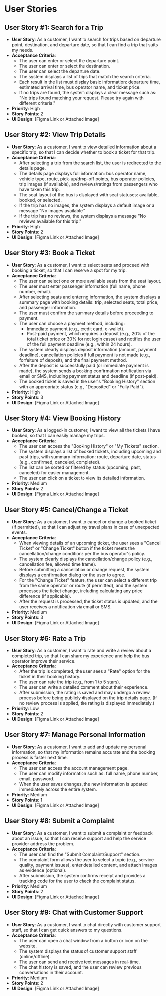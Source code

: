 # User Stories

## User Story #1: Search for a Trip
- **User Story**: As a customer, I want to search for trips based on departure point, destination, and departure date, so that I can find a trip that suits my needs.
- **Acceptance Criteria**:
  - The user can enter or select the departure point.
  - The user can enter or select the destination.
  - The user can select the departure date.
  - The system displays a list of trips that match the search criteria.
  - Each result in the list must display basic information: departure time, estimated arrival time, bus operator name, and ticket price.
  - If no trips are found, the system displays a clear message such as: "No trips found matching your request. Please try again with different criteria."
- **Priority**: High
- **Story Points**: 2
- **UI Design**: [Figma Link or Attached Image]

## User Story #2: View Trip Details
- **User Story**: As a customer, I want to view detailed information about a specific trip, so that I can decide whether to book a ticket for that trip.
- **Acceptance Criteria**:
  - After selecting a trip from the search list, the user is redirected to the details page.
  - The details page displays full information: bus operator name, vehicle type, route, pick-up/drop-off points, bus operator policies, trip images (if available), and reviews/ratings from passengers who have taken this trip.
  - The seat layout of the bus is displayed with seat statuses: available, booked, or selected.
  - If the trip has no images, the system displays a default image or a message "No images available."
  - If the trip has no reviews, the system displays a message "No reviews available for this trip."
- **Priority**: High
- **Story Points**: 2
- **UI Design**: [Figma Link or Attached Image]

## User Story #3: Book a Ticket
- **User Story**: As a customer, I want to select seats and proceed with booking a ticket, so that I can reserve a spot for my trip.
- **Acceptance Criteria**:
  - The user can select one or more available seats from the seat layout.
  - The user must enter passenger information (full name, phone number, email).
  - After selecting seats and entering information, the system displays a summary page with booking details: trip, selected seats, total price, and passenger information.
  - The user must confirm the summary details before proceeding to payment.
  - The user can choose a payment method, including:
    - Immediate payment (e.g., credit card, e-wallet).
    - Post-paid payment, which requires a deposit (e.g., 20% of the total ticket price or 30% for not login casse) and notifies the user of the full payment deadline (e.g., within 24 hours).
  - The system clearly displays deposit information (amount, payment deadline), cancellation policies if full payment is not made (e.g., forfeiture of deposit), and the final payment method.
  - After the deposit is successfully paid (or immediate payment is made), the system sends a booking confirmation notification via email or SMS, including payment status and deadline (if post-paid).
  - The booked ticket is saved in the user's "Booking History" section with an appropriate status (e.g., "Deposited" or "Fully Paid").
- **Priority**: High
- **Story Points**: 3
- **UI Design**: [Figma Link or Attached Image]

## User Story #4: View Booking History
- **User Story**: As a logged-in customer, I want to view all the tickets I have booked, so that I can easily manage my trips.
- **Acceptance Criteria**:
  - The user can access the "Booking History" or "My Tickets" section.
  - The system displays a list of booked tickets, including upcoming and past trips, with summary information: route, departure date, status (e.g., confirmed, canceled, completed).
  - The list can be sorted or filtered by status (upcoming, past, canceled) for easier management.
  - The user can click on a ticket to view its detailed information.
- **Priority**: Medium
- **Story Points**: 2
- **UI Design**: [Figma Link or Attached Image]

## User Story #5: Cancel/Change a Ticket
- **User Story**: As a customer, I want to cancel or change a booked ticket (if permitted), so that I can adjust my travel plans in case of unexpected events.
- **Acceptance Criteria**:
  - When viewing details of an upcoming ticket, the user sees a "Cancel Ticket" or "Change Ticket" button if the ticket meets the cancellation/change conditions per the bus operator's policy.
  - The system clearly displays the cancellation/change policy (e.g., cancellation fee, allowed time frame).
  - Before submitting a cancellation or change request, the system displays a confirmation dialog for the user to agree.
  - For the "Change Ticket" feature, the user can select a different trip from the same operator or route (if permitted), and the system processes the ticket change, including calculating any price difference (if applicable).
  - After the request is processed, the ticket status is updated, and the user receives a notification via email or SMS.
- **Priority**: Medium
- **Story Points**: 3
- **UI Design**: [Figma Link or Attached Image]

## User Story #6: Rate a Trip
- **User Story**: As a customer, I want to rate and write a review about a completed trip, so that I can share my experience and help the bus operator improve their service.
- **Acceptance Criteria**:
  - After the trip is completed, the user sees a "Rate" option for the ticket in their booking history.
  - The user can rate the trip (e.g., from 1 to 5 stars).
  - The user can write a detailed comment about their experience.
  - After submission, the rating is saved and may undergo a review process before being publicly displayed on the trip details page. (If no review process is applied, the rating is displayed immediately.)
- **Priority**: Low
- **Story Points**: 2
- **UI Design**: [Figma Link or Attached Image]

## User Story #7: Manage Personal Information
- **User Story**: As a customer, I want to add and update my personal information, so that my information remains accurate and the booking process is faster next time.
- **Acceptance Criteria**:
  - The user can access the account management page.
  - The user can modify information such as: full name, phone number, email, password.
  - When the user saves changes, the new information is updated immediately across the entire system.
- **Priority**: Medium
- **Story Points**: 1
- **UI Design**: [Figma Link or Attached Image]

## User Story #8: Submit a Complaint
- **User Story**: As a customer, I want to submit a complaint or feedback about an issue, so that I can receive support and help the service provider address the problem.
- **Acceptance Criteria**:
  - The user can find the "Submit Complaint/Support" section.
  - The complaint form allows the user to select a topic (e.g., service quality, payment issues), enter detailed content, and attach images as evidence (optional).
  - After submission, the system confirms receipt and provides a tracking code for the user to check the complaint status.
- **Priority**: Medium
- **Story Points**: 2
- **UI Design**: [Figma Link or Attached Image]

## User Story #9: Chat with Customer Support
- **User Story**: As a customer, I want to chat directly with customer support staff, so that I can get quick answers to my questions.
- **Acceptance Criteria**:
  - The user can open a chat window from a button or icon on the website.
  - The system displays the status of customer support staff (online/offline).
  - The user can send and receive text messages in real-time.
  - The chat history is saved, and the user can review previous conversations in their account.
- **Priority**: Medium
- **Story Points**: 2
- **UI Design**: [Figma Link or Attached Image]

